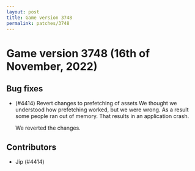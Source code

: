 ```yaml
---
layout: post
title: Game version 3748
permalink: patches/3748
---
```


# Game version 3748 (16th of November, 2022)

## Bug fixes

- (#4414) Revert changes to prefetching of assets
  We thought we understood how prefetching worked, but we were wrong. As a result some
  people ran out of memory. That results in an application crash.

  We reverted the changes.

## Contributors

- Jip (#4414)
